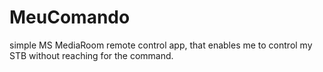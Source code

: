 MeuComando
==========

simple MS MediaRoom remote control app, that enables me to control my STB without reaching for the command.
